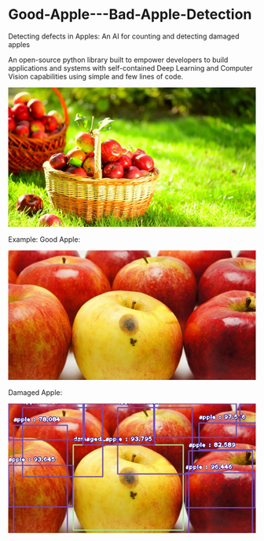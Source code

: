 # Good-Apple---Bad-Apple-Detection

 Detecting defects in Apples: An AI for counting and detecting damaged apples


An open-source python library built to empower developers to build applications and systems with self-contained Deep Learning and Computer Vision capabilities using simple and few lines of code.

![Image](https://github.com/DrArindamGhosh/Good-Apple---Bad-Apple-Detection/blob/a38882911769a0458ca69444bf252dac198041df/MainImage.jpeg)


Example: 
Good Apple: 

![Image](https://github.com/DrArindamGhosh/Good-Apple---Bad-Apple-Detection/blob/059c1f0f163e8994715105065ade6471eb68e171/test_apple_image.jpeg)



Damaged Apple:

![Image](https://github.com/DrArindamGhosh/Good-Apple---Bad-Apple-Detection/blob/059c1f0f163e8994715105065ade6471eb68e171/new-test_apple_image.jpeg)



